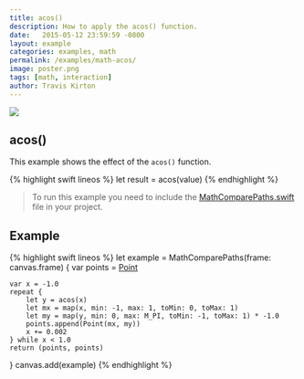 ```yaml
---
title: acos()
description: How to apply the acos() function.
date:   2015-05-12 23:59:59 -0800
layout: example
categories: examples, math
permalink: /examples/math-acos/
image: poster.png
tags: [math, interaction]
author: Travis Kirton
---
```

![](acos.png)

## acos()
This example shows the effect of the `acos()` function.

{% highlight swift lineos %}
let result = acos(value)
{% endhighlight %}

> To run this example you need to include the [MathComparePaths.swift](https://gist.github.com/C4Framework/0705e9ad451fa2b655075ad72432ca46) file in your project.

## Example
{% highlight swift lineos %}
let example = MathComparePaths(frame: canvas.frame) {
    var points = [Point]()

    var x = -1.0
    repeat {
        let y = acos(x)
        let mx = map(x, min: -1, max: 1, toMin: 0, toMax: 1)
        let my = map(y, min: 0, max: M_PI, toMin: -1, toMax: 1) * -1.0
        points.append(Point(mx, my))
        x += 0.002
    } while x < 1.0
    return (points, points)
}
canvas.add(example)
{% endhighlight %}
